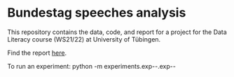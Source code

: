 # Bundestag speeches analysis

This repository contains the data, code, and report for a project for the Data Literacy course (WS21/22) at University of Tübingen.

Find the report [here](report/report.pdf).


To run an experiment: python -m experiments.exp--.exp--
